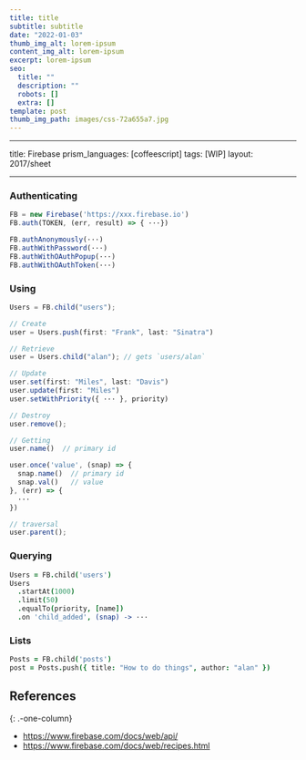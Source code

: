 ```yaml
---
title: title
subtitle: subtitle
date: "2022-01-03"
thumb_img_alt: lorem-ipsum
content_img_alt: lorem-ipsum
excerpt: lorem-ipsum
seo:
  title: ""
  description: ""
  robots: []
  extra: []
template: post
thumb_img_path: images/css-72a655a7.jpg
---
```


---

title: Firebase
prism_languages: [coffeescript]
tags: [WIP]
layout: 2017/sheet

---

### Authenticating

```js
FB = new Firebase('https://xxx.firebase.io')
FB.auth(TOKEN, (err, result) => { ···})
```

```js
FB.authAnonymously(···)
FB.authWithPassword(···)
FB.authWithOAuthPopup(···)
FB.authWithOAuthToken(···)
```

### Using

```js
Users = FB.child("users");
```

```js
// Create
user = Users.push(first: "Frank", last: "Sinatra")
```

```js
// Retrieve
user = Users.child("alan"); // gets `users/alan`
```

```js
// Update
user.set(first: "Miles", last: "Davis")
user.update(first: "Miles")
user.setWithPriority({ ··· }, priority)
```

```js
// Destroy
user.remove();
```

```js
// Getting
user.name()  // primary id

user.once('value', (snap) => {
  snap.name()  // primary id
  snap.val()   // value
}, (err) => {
  ···
})
```

```js
// traversal
user.parent();
```

### Querying

```coffeescript
Users = FB.child('users')
Users
  .startAt(1000)
  .limit(50)
  .equalTo(priority, [name])
  .on 'child_added', (snap) -> ···
```

### Lists

```coffeescript
Posts = FB.child('posts')
post = Posts.push({ title: "How to do things", author: "alan" })
```

## References

{: .-one-column}

- <https://www.firebase.com/docs/web/api/>
- <https://www.firebase.com/docs/web/recipes.html>
